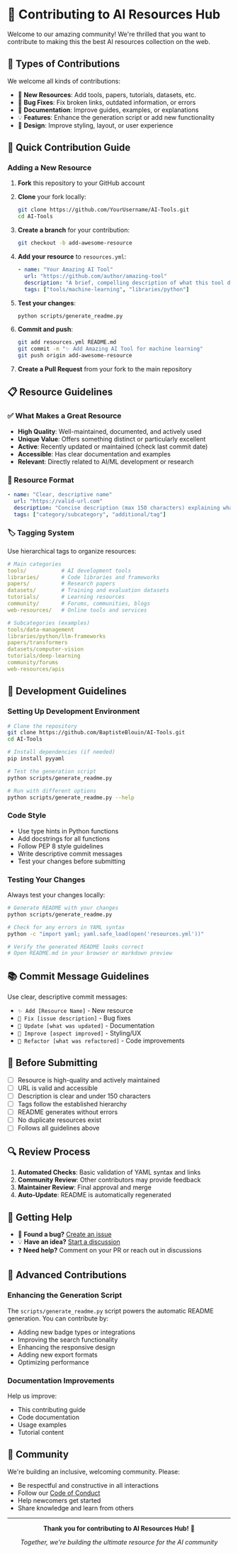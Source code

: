 # 🤝 Contributing to AI Resources Hub

Welcome to our amazing community! We're thrilled that you want to contribute to making this the best AI resources collection on the web.

## 🌟 Types of Contributions

We welcome all kinds of contributions:

- 🔗 **New Resources**: Add tools, papers, tutorials, datasets, etc.
- 🐛 **Bug Fixes**: Fix broken links, outdated information, or errors
- 📝 **Documentation**: Improve guides, examples, or explanations
- 💡 **Features**: Enhance the generation script or add new functionality
- 🎨 **Design**: Improve styling, layout, or user experience

## 🚀 Quick Contribution Guide

### Adding a New Resource

1. **Fork** this repository to your GitHub account
2. **Clone** your fork locally:
   ```bash
   git clone https://github.com/YourUsername/AI-Tools.git
   cd AI-Tools
   ```

3. **Create a branch** for your contribution:
   ```bash
   git checkout -b add-awesome-resource
   ```

4. **Add your resource** to `resources.yml`:
   ```yaml
   - name: "Your Amazing AI Tool"
     url: "https://github.com/author/amazing-tool"
     description: "A brief, compelling description of what this tool does"
     tags: ["tools/machine-learning", "libraries/python"]
   ```

5. **Test your changes**:
   ```bash
   python scripts/generate_readme.py
   ```

6. **Commit and push**:
   ```bash
   git add resources.yml README.md
   git commit -m "✨ Add Amazing AI Tool for machine learning"
   git push origin add-awesome-resource
   ```

7. **Create a Pull Request** from your fork to the main repository

## 📋 Resource Guidelines

### ✅ What Makes a Great Resource

- **High Quality**: Well-maintained, documented, and actively used
- **Unique Value**: Offers something distinct or particularly excellent
- **Active**: Recently updated or maintained (check last commit date)
- **Accessible**: Has clear documentation and examples
- **Relevant**: Directly related to AI/ML development or research

### 📝 Resource Format

```yaml
- name: "Clear, descriptive name"
  url: "https://valid-url.com"
  description: "Concise description (max 150 characters) explaining what it does and why it's useful"
  tags: ["category/subcategory", "additional/tag"]
```

### 🏷️ Tagging System

Use hierarchical tags to organize resources:

```yaml
# Main categories
tools/           # AI development tools
libraries/       # Code libraries and frameworks
papers/          # Research papers
datasets/        # Training and evaluation datasets
tutorials/       # Learning resources
community/       # Forums, communities, blogs
web-resources/   # Online tools and services

# Subcategories (examples)
tools/data-management
libraries/python/llm-frameworks
papers/transformers
datasets/computer-vision
tutorials/deep-learning
community/forums
web-resources/apis
```

## 🔧 Development Guidelines

### Setting Up Development Environment

```bash
# Clone the repository
git clone https://github.com/BaptisteBlouin/AI-Tools.git
cd AI-Tools

# Install dependencies (if needed)
pip install pyyaml

# Test the generation script
python scripts/generate_readme.py

# Run with different options
python scripts/generate_readme.py --help
```

### Code Style

- Use type hints in Python functions
- Add docstrings for all functions
- Follow PEP 8 style guidelines
- Write descriptive commit messages
- Test your changes before submitting

### Testing Your Changes

Always test your changes locally:

```bash
# Generate README with your changes
python scripts/generate_readme.py

# Check for any errors in YAML syntax
python -c "import yaml; yaml.safe_load(open('resources.yml'))"

# Verify the generated README looks correct
# Open README.md in your browser or markdown preview
```

## 📚 Commit Message Guidelines

Use clear, descriptive commit messages:

- `✨ Add [Resource Name]` - New resource
- `🐛 Fix [issue description]` - Bug fixes
- `📝 Update [what was updated]` - Documentation
- `🎨 Improve [aspect improved]` - Styling/UX
- `🔧 Refactor [what was refactored]` - Code improvements

## 🚨 Before Submitting

- [ ] Resource is high-quality and actively maintained
- [ ] URL is valid and accessible
- [ ] Description is clear and under 150 characters
- [ ] Tags follow the established hierarchy
- [ ] README generates without errors
- [ ] No duplicate resources exist
- [ ] Follows all guidelines above

## 🔍 Review Process

1. **Automated Checks**: Basic validation of YAML syntax and links
2. **Community Review**: Other contributors may provide feedback
3. **Maintainer Review**: Final approval and merge
4. **Auto-Update**: README is automatically regenerated

## 💬 Getting Help

- 🐛 **Found a bug?** [Create an issue](https://github.com/BaptisteBlouin/AI-Tools/issues)
- 💡 **Have an idea?** [Start a discussion](https://github.com/BaptisteBlouin/AI-Tools/discussions)
- ❓ **Need help?** Comment on your PR or reach out in discussions

## 🎯 Advanced Contributions

### Enhancing the Generation Script

The `scripts/generate_readme.py` script powers the automatic README generation. You can contribute by:

- Adding new badge types or integrations
- Improving the search functionality
- Enhancing the responsive design
- Adding new export formats
- Optimizing performance

### Documentation Improvements

Help us improve:
- This contributing guide
- Code documentation
- Usage examples
- Tutorial content

## 🌈 Community

We're building an inclusive, welcoming community. Please:

- Be respectful and constructive in all interactions
- Follow our [Code of Conduct](CODE_OF_CONDUCT.md)
- Help newcomers get started
- Share knowledge and learn from others

---

<div align="center">

**Thank you for contributing to AI Resources Hub!** 🙏

*Together, we're building the ultimate resource for the AI community*

</div>